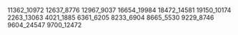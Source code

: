 11362_10972
12637_8776
12967_9037
16654_19984
18472_14581
19150_10174
2263_13063
4021_1885
6361_6205
8233_6904
8665_5530
9229_8746
9604_24547
9700_12472
